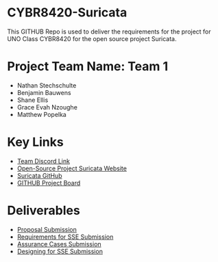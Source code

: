 
# CYBR8420-Suricata
This GITHUB Repo is used to deliver the requirements for the project for UNO Class CYBR8420 for the open source project Suricata.

# Project Team Name: Team 1
 - Nathan Stechschulte 
 - Benjamin Bauwens 
 - Shane Ellis 
 - Grace Evah Nzoughe
 - Matthew Popelka
# Key Links
- [Team Discord Link](https://discord.gg/AeVVeyFjZC) 
- [Open-Source Project Suricata Website](https://suricata.io/)
- [Suricata GitHub](https://github.com/OISF/suricata)
- [GITHUB Project Board](https://github.com/orgs/UNO-CYBR-8420-Team1/projects/1/views/2)
 # Deliverables
- [Proposal Submission](https://github.com/UNO-CYBR-8420-Team1/CYBR8420-Suricata/blob/main/Proposal.md)
- [Requirements for SSE Submission](https://github.com/UNO-CYBR-8420-Team1/CYBR8420-Suricata/blob/main/Requirements%20for%20Software%20Security%20Engineering.md)
- [Assurance Cases Submission](https://github.com/UNO-CYBR-8420-Team1/CYBR8420-Suricata/blob/main/Assurance%20Case.md)
- [Designing for SSE Submission](https://github.com/UNO-CYBR-8420-Team1/CYBR8420-Suricata/blob/main/Designing%20for%20Software%20Security%20Engineering.md)

